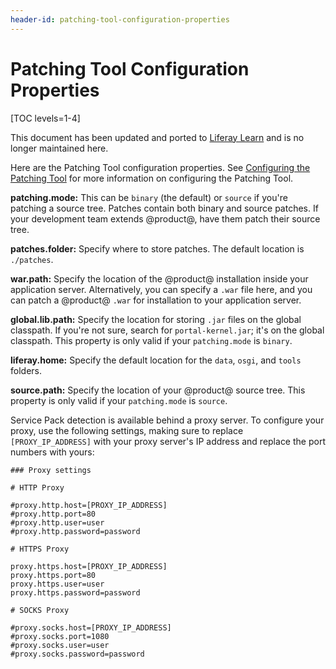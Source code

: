 ```yaml
---
header-id: patching-tool-configuration-properties
---
```


# Patching Tool Configuration Properties

[TOC levels=1-4]

<aside class="alert alert-info">
  <span class="wysiwyg-color-blue120">This document has been updated and ported to <a href="https://learn.liferay.com/dxp-7.x/en/installation-and-upgrades/maintaining-a-liferay-dxp-installation/patching-liferay/configuring-the-patching-tool.html">Liferay Learn</a> and is no longer maintained here.</span>
</aside>

Here are the Patching Tool configuration properties. See 
[Configuring the Patching Tool](/docs/7-2/deploy/-/knowledge_base/d/configuring-the-patching-tool) 
for more information on configuring the Patching Tool. 

**patching.mode:** This can be `binary` (the default) or `source` if you're
patching a source tree. Patches contain both binary and source patches. If your
development team extends @product@, have them patch their source tree. 

**patches.folder:** Specify where to store patches. The default location is
`./patches`. 

**war.path:** Specify the location of the @product@ installation inside your
application server. Alternatively, you can specify a `.war` file here, and you
can patch a @product@ `.war` for installation to your application server. 

**global.lib.path:** Specify the location for storing `.jar` files on the global
classpath. If you're not sure, search for `portal-kernel.jar`; it's on
the global classpath. This property is only valid if your `patching.mode` is
`binary`. 

**liferay.home:** Specify the default location for the `data`, `osgi`, and 
`tools` folders.

**source.path:** Specify the location of your @product@ source tree. This 
property is only valid if your `patching.mode` is `source`. 

Service Pack detection is available behind a proxy server. To configure your
proxy, use the following settings, making sure to replace `[PROXY_IP_ADDRESS]`
with your proxy server's IP address and replace the port numbers with yours: 

```properties
### Proxy settings

# HTTP Proxy

#proxy.http.host=[PROXY_IP_ADDRESS]
#proxy.http.port=80
#proxy.http.user=user
#proxy.http.password=password

# HTTPS Proxy

proxy.https.host=[PROXY_IP_ADDRESS]
proxy.https.port=80
proxy.https.user=user
proxy.https.password=password

# SOCKS Proxy

#proxy.socks.host=[PROXY_IP_ADDRESS]
#proxy.socks.port=1080
#proxy.socks.user=user
#proxy.socks.password=password
```
